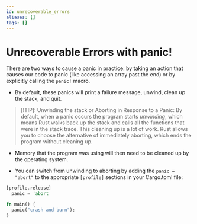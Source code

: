```yaml
---
id: unrecoverable_errors
aliases: []
tags: []
---
```


# Unrecoverable Errors with panic!

There are two ways to cause a panic in practice: by taking an action that causes
our code to panic (like accessing an array past the end) or by explicitly
calling the `panic!` macro.

- By default, these panics will print a failure message, unwind, clean up the
  stack, and quit.

> [!TIP]: Unwinding the stack or Aborting in Response to a Panic: By default,
> when a panic occurs the program starts _unwinding_, which means Rust walks
> back up the stack and calls all the functions that were in the stack trace.
> This cleaning up is a lot of work. Rust allows you to choose the alternative
> of immediately aborting, which ends the program without cleaning up.

- Memory that the program was using will then need to be cleaned up by the
  operating system.

- You can switch from unwinding to aborting by adding the `panic = "abort"` to
  the appropriate `[profile]` sections in your Cargo.toml file:

```rust
[profile.release]
  panic = 'abort
```

```rust
fn main() {
  panic("crash and burn");
}
```
